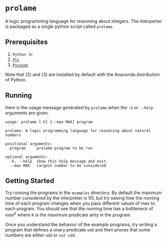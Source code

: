 # `prolame`
A logic programming language for reasoning about integers. The interperter is packaged as a single python script called `prolame`.

## Prerequisites
1. `Python 3+`
2. [`Ply`](http://www.dabeaz.com/ply/)
3. [`Pycosat`](https://github.com/ContinuumIO/pycosat)

Note that (2) and (3) are installed by default with the Anaconda distribution of Python.

## Running

Here is the usage message generated by `prolame` when the `-h` or `--help` arguments are given.

```
usage: prolame [-h] [--max MAX] program

prolame: A logic programming language for reasoning about natural numbers

positional arguments:
  program     prolame program to be run

optional arguments:
  -h, --help  show this help message and exit
  --max MAX   largest number to be considered
```

## Getting Started

Try running the programs in the `examples` directory. By default the maximum number considered by the interpreter is 50, but try seeing how the running time of each program changes when you pass different values of max to each program. You should see that the running time has a bottleneck of $max^{k}$ where $k$ is the maximum predicate arity in the program.

Once you understand the behavior of the example programs, try writing a program that defines a unary predicate `odd` and then proves that some numbers are either `odd` or `not odd`.